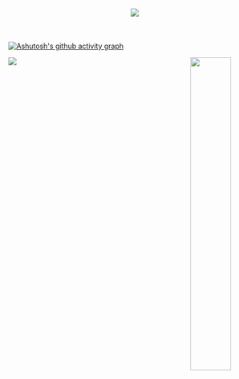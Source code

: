 <h1 align="center">
  <a href="https://git.io/typing-svg">
    <img src="https://readme-typing-svg.herokuapp.com/?lines=Hello,+There!+👋;I+am+Thura+Khant+Thein....;Nice+to+meet+you!&center=true&size=20">
  </a>
</h1>

<br>

[![Ashutosh's github activity graph](https://github-readme-activity-graph.vercel.app/graph?username=thurakhant&theme=github)](https://github.com/ashutosh00710/github-readme-activity-graph)


  
<p align="center">
  <a href="https://skillicons.dev">
    <img align="left" src="https://skillicons.dev/icons?i=flutter,dart,python,haskell,androidstudio&perline=4" />
  </a>
  <img  align="right" width="40%" src="https://github-readme-stats.vercel.app/api?username=thurakhant&show_icons=true&theme=radical"/>
</p>









